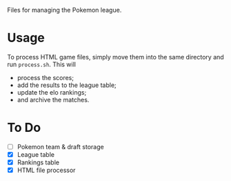 Files for managing the Pokemon league.

# Usage
To process HTML game files, simply move them into the same directory and run ```process.sh```. This will
- process the scores;
- add the results to the league table;
- update the elo rankings;
- and archive the matches.

# To Do
- [ ] Pokemon team & draft storage
- [x] League table
- [x] Rankings table
- [x] HTML file processor
